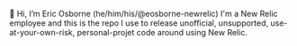 👋 Hi, I’m Eric Osborne (he/him/his/@eosborne-newrelic)
I'm a New Relic employee and this is the repo I use to release unofficial, unsupported, use-at-your-own-risk, personal-projet code around using New Relic.

